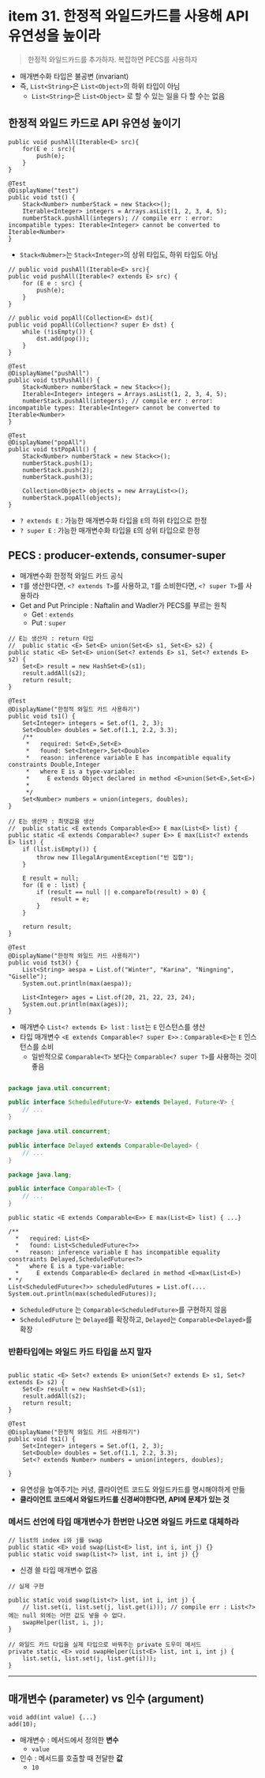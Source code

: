 # item 31. 한정적 와일드카드를 사용해 API 유연성을 높이라

> 한정적 와일드카드를 추가하자. 복잡하면 PECS를 사용하자

- 매개변수화 타입은 불공변 (invariant)
- 즉, `List<String>`은 `List<Object>`의 하위 타입이 아님
    - `List<String>`은 `List<Object>` 로 할 수 있는 일을 다 할 수는 없음

## 한정적 와일드 카드로 API 유연성 높이기

````
public void pushAll(Iterable<E> src){
    for(E e : src){
        push(e);
    }
}

@Test
@DisplayName("test")
public void tst() {
    Stack<Number> numberStack = new Stack<>();
    Iterable<Integer> integers = Arrays.asList(1, 2, 3, 4, 5);
    numberStack.pushAll(integers); // compile err : error: incompatible types: Iterable<Integer> cannot be converted to Iterable<Number>
}
````

- `Stack<Nubmer>`는 `Stack<Integer>`의 상위 타입도, 하위 타입도 아님

````
// public void pushAll(Iterable<E> src){
public void pushAll(Iterable<? extends E> src) {
    for (E e : src) {
        push(e);
    }
}

// public void popAll(Collection<E> dst){
public void popAll(Collection<? super E> dst) {
    while (!isEmpty()) {
        dst.add(pop());
    }
}

@Test
@DisplayName("pushAll")
public void tstPushAll() {
    Stack<Number> numberStack = new Stack<>();
    Iterable<Integer> integers = Arrays.asList(1, 2, 3, 4, 5);
    numberStack.pushAll(integers); // compile err : error: incompatible types: Iterable<Integer> cannot be converted to Iterable<Number>
}

@Test
@DisplayName("popAll")
public void tstPopAll() {
    Stack<Number> numberStack = new Stack<>();
    numberStack.push(1);
    numberStack.push(2);
    numberStack.push(3);

    Collection<Object> objects = new ArrayList<>();
    numberStack.popAll(objects);
}

````

- `? extends E` : 가능한 매개변수화 타입을 `E`의 하위 타입으로 한정
- `? super E` : 가능한 매개변수화 타입을 `E`의 상위 타입으로 한정

## PECS : producer-extends, consumer-super

- 매개변수화 한정적 와일드 카드 공식
- `T`를 생산한다면, `<? extends T>`를 사용하고, `T`를 소비한다면, `<? super T>`를 사용하라
- Get and Put Principle : Naftalin and Wadler가 PECS를 부르는 원칙
    - Get : `extends`
    - Put : `super`

````
// E는 생산자 : return 타입
//  public static <E> Set<E> union(Set<E> s1, Set<E> s2) {
public static <E> Set<E> union(Set<? extends E> s1, Set<? extends E> s2) {
    Set<E> result = new HashSet<E>(s1);
    result.addAll(s2);
    return result;
}

@Test
@DisplayName("한정적 와일드 카드 사용하기")
public void ts1() {
    Set<Integer> integers = Set.of(1, 2, 3);
    Set<Double> doubles = Set.of(1.1, 2.2, 3.3);
    /**
     *   required: Set<E>,Set<E>
     *   found: Set<Integer>,Set<Double>
     *   reason: inference variable E has incompatible equality constraints Double,Integer
     *   where E is a type-variable:
     *     E extends Object declared in method <E>union(Set<E>,Set<E>)
     *
     */
    Set<Number> numbers = union(integers, doubles);
}
````

````
// E는 생산자 : 최댓값을 생산
//  public static <E extends Comparable<E>> E max(List<E> list) {
public static <E extends Comparable<? super E>> E max(List<? extends E> list) {
    if (list.isEmpty()) {
        throw new IllegalArgumentException("빈 집합");
    }

    E result = null;
    for (E e : list) {
        if (result == null || e.compareTo(result) > 0) {
            result = e;
        }
    }

    return result;
}

@Test
@DisplayName("한정적 와일드 카드 사용하기")
public void tst3() {
    List<String> aespa = List.of("Winter", "Karina", "Ningning", "Giselle");
    System.out.println(max(aespa));

    List<Integer> ages = List.of(20, 21, 22, 23, 24);
    System.out.println(max(ages));
}
````

- 매개변수 `List<? extends E> list` : `list`는 `E` 인스턴스를 생산
- 타입 매개변수 `<E extends Comparable<? super E>>` : `Comparable<E>`는 `E` 인스턴스를 소비
    - 일반적으로 `Comparable<T>` 보다는 `Comparable<? super T>`를 사용하는 것이 좋음

```java

package java.util.concurrent;

public interface ScheduledFuture<V> extends Delayed, Future<V> {
    // ...
}

package java.util.concurrent;

public interface Delayed extends Comparable<Delayed> {
    // ...
}

package java.lang;

public interface Comparable<T> {
    // ...
}
```

````
public static <E extends Comparable<E>> E max(List<E> list) { ...}

/**
  *   required: List<E>
  *   found: List<ScheduledFuture<?>>
  *   reason: inference variable E has incompatible equality constraints Delayed,ScheduledFuture<?>
  *   where E is a type-variable:
  *     E extends Comparable<E> declared in method <E>max(List<E>)
* */
List<ScheduledFuture<?>> scheduledFutures = List.of(....
System.out.println(max(scheduledFutures));
````

- `ScheduledFuture` 는 `Comparable<ScheduledFuture>`를 구현하지 않음
- `ScheduledFuture` 는 `Delayed`를 확장하고, `Delayed`는 `Comparable<Delayed>`를 확장

### 반환타입에는 와일드 카드 타입을 쓰지 말자

````

public static <E> Set<? extends E> union(Set<? extends E> s1, Set<? extends E> s2) {
    Set<E> result = new HashSet<E>(s1);
    result.addAll(s2);
    return result;
}

@Test
@DisplayName("한정적 와일드 카드 사용하기")
public void ts1() {
    Set<Integer> integers = Set.of(1, 2, 3);
    Set<Double> doubles = Set.of(1.1, 2.2, 3.3);
    Set<? extends Number> numbers = union(integers, doubles);

}
````

- 유연성을 높여주기는 커녕, 클라이언트 코드도 와일드카드를 명시해야하게 만듦
- **클라이언트 코드에서 와일드카드를 신경써야한다면, API에 문제가 있는 것**

### 메서드 선언에 타입 매개변수가 한번만 나오면 와일드 카드로 대체하라

````
// list의 index i와 j를 swap
public static <E> void swap(List<E> list, int i, int j) {}
public static void swap(List<?> list, int i, int j) {}
````

- 신경 쓸 타입 매개변수 없음

````
// 실제 구현

public static void swap(List<?> list, int i, int j) {
    // list.set(i, list.set(j, list.get(i))); // compile err : List<?>에는 null 외에는 어떤 값도 넣을 수 없다.
    swapHelper(list, i, j);
}

// 와일드 카드 타입을 실제 타입으로 바꿔주는 private 도우미 메서드
private static <E> void swapHelper(List<E> list, int i, int j) {
    list.set(i, list.set(j, list.get(i)));
}
````

---

## 매개변수 (parameter) vs 인수 (argument)

```
void add(int value) {...}
add(10);
```

- 매개변수 : 메서드에서 정의한 **변수**
    - `value`
- 인수 : 메서드를 호출할 때 전달한 **값**
    - `10`